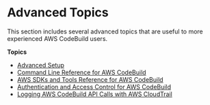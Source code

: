 # Advanced Topics<a name="advanced-topics"></a>

This section includes several advanced topics that are useful to more experienced AWS CodeBuild users\.

**Topics**
+ [Advanced Setup](setting-up.md)
+ [Command Line Reference for AWS CodeBuild](cmd-ref.md)
+ [AWS SDKs and Tools Reference for AWS CodeBuild](sdk-ref.md)
+ [Authentication and Access Control for AWS CodeBuild](auth-and-access-control.md)
+ [Logging AWS CodeBuild API Calls with AWS CloudTrail](cloudtrail.md)